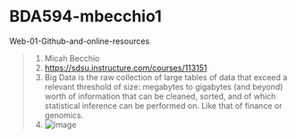 # BDA594-mbecchio1
Web-01-Github-and-online-resources

>1. Micah Becchio
>2. https://sdsu.instructure.com/courses/113151
>3. Big Data is the raw collection of large tables of data that exceed a relevant threshold of size: megabytes to gigabytes (and beyond) worth of information that can be cleaned, sorted, and of which statistical inference can be performed on. Like that of finance or genomics.
>4. ![image](https://user-images.githubusercontent.com/112584239/187991967-363236f3-c0ae-425b-b8d7-c5060ebc4c15.png)


